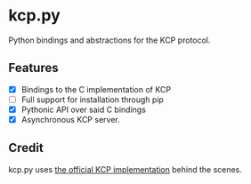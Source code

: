 # kcp.py
Python bindings and abstractions for the KCP protocol.

## Features
- [x] Bindings to the C implementation of KCP
- [ ] Full support for installation through pip
- [x] Pythonic API over said C bindings
- [x] Asynchronous KCP server.

## Credit
kcp.py uses [the official KCP implementation](https://github.com/skywind3000/kcp) behind the scenes.
